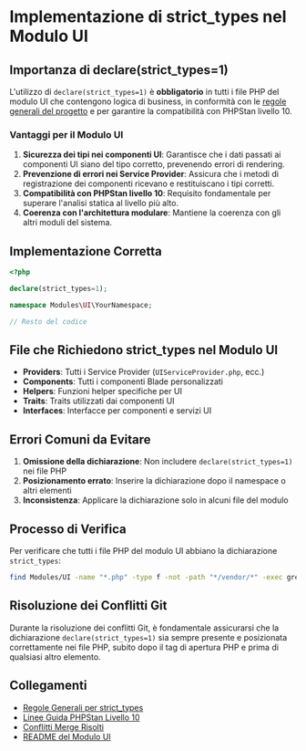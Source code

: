 # Implementazione di strict_types nel Modulo UI

## Importanza di declare(strict_types=1)

L'utilizzo di `declare(strict_types=1)` è **obbligatorio** in tutti i file PHP del modulo UI che contengono logica di business, in conformità con le [regole generali del progetto](../../Xot/docs/PHP-STRICT-TYPES.md) e per garantire la compatibilità con PHPStan livello 10.

### Vantaggi per il Modulo UI

1. **Sicurezza dei tipi nei componenti UI**: Garantisce che i dati passati ai componenti UI siano del tipo corretto, prevenendo errori di rendering.
2. **Prevenzione di errori nei Service Provider**: Assicura che i metodi di registrazione dei componenti ricevano e restituiscano i tipi corretti.
3. **Compatibilità con PHPStan livello 10**: Requisito fondamentale per superare l'analisi statica al livello più alto.
4. **Coerenza con l'architettura modulare**: Mantiene la coerenza con gli altri moduli del sistema.

## Implementazione Corretta

```php
<?php

declare(strict_types=1);

namespace Modules\UI\YourNamespace;

// Resto del codice
```

## File che Richiedono strict_types nel Modulo UI

- **Providers**: Tutti i Service Provider (`UIServiceProvider.php`, ecc.)
- **Components**: Tutti i componenti Blade personalizzati
- **Helpers**: Funzioni helper specifiche per UI
- **Traits**: Traits utilizzati dai componenti UI
- **Interfaces**: Interfacce per componenti e servizi UI

## Errori Comuni da Evitare

1. **Omissione della dichiarazione**: Non includere `declare(strict_types=1)` nei file PHP
2. **Posizionamento errato**: Inserire la dichiarazione dopo il namespace o altri elementi
3. **Inconsistenza**: Applicare la dichiarazione solo in alcuni file del modulo

## Processo di Verifica

Per verificare che tutti i file PHP del modulo UI abbiano la dichiarazione `strict_types`:

```bash
find Modules/UI -name "*.php" -type f -not -path "*/vendor/*" -exec grep -L "declare(strict_types=1)" {} \;
```

## Risoluzione dei Conflitti Git

Durante la risoluzione dei conflitti Git, è fondamentale assicurarsi che la dichiarazione `declare(strict_types=1)` sia sempre presente e posizionata correttamente nei file PHP, subito dopo il tag di apertura PHP e prima di qualsiasi altro elemento.

## Collegamenti

- [Regole Generali per strict_types](../../Xot/docs/PHP-STRICT-TYPES.md)
- [Linee Guida PHPStan Livello 10](../../Xot/docs/PHPStan/LEVEL10_LINEE_GUIDA.md)
- [Conflitti Merge Risolti](./CONFLITTI_MERGE_RISOLTI.md)
- [README del Modulo UI](./README.md)
